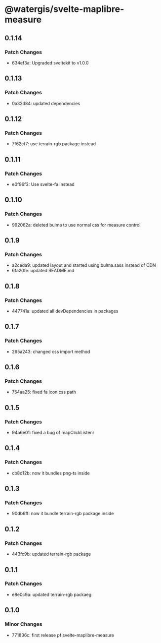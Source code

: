 # @watergis/svelte-maplibre-measure

## 0.1.14

### Patch Changes

- 634ef3a: Upgraded sveltekit to v1.0.0

## 0.1.13

### Patch Changes

- 0a32d84: updated dependencies

## 0.1.12

### Patch Changes

- 7f62cf7: use terrain-rgb package instead

## 0.1.11

### Patch Changes

- e0f96f3: Use svelte-fa instead

## 0.1.10

### Patch Changes

- 992062a: deleted bulma to use normal css for measure control

## 0.1.9

### Patch Changes

- a2ceda9: updated layout and started using bulma.sass instead of CDN
- 6fa20fe: updated README.md

## 0.1.8

### Patch Changes

- 447741a: updated all devDependencies in packages

## 0.1.7

### Patch Changes

- 265a243: changed css import method

## 0.1.6

### Patch Changes

- 754aa25: fixed fa icon css path

## 0.1.5

### Patch Changes

- 94a6e01: fixed a bug of mapClickListenr

## 0.1.4

### Patch Changes

- cb8d12b: now it bundles png-ts inside

## 0.1.3

### Patch Changes

- 90db6ff: now it bundle terrain-rgb package inside

## 0.1.2

### Patch Changes

- 443fc9b: updated terrain-rgb package

## 0.1.1

### Patch Changes

- e8e0c9a: updated terrain-rgb packaeg

## 0.1.0

### Minor Changes

- 771836c: first release pf svelte-maplibre-measure
